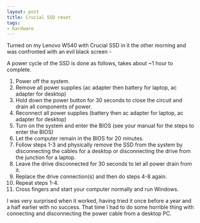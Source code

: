 ```yaml
---
layout: post
title: Crucial SSD reset
tags:
- hardware
---
```


Turned on my Lenovo W540 with Crucial SSD in it the other morning and was confronted with an evil black screen - 


A power cycle of the SSD is done as follows, takes about ~1 hour to complete.
1. Power off the system.
2. Remove all power supplies (ac adapter then battery for laptop, ac adapter for desktop)
3. Hold down the power button for 30 seconds to close the circuit and drain all components of power.
4. Reconnect all power supplies (battery then ac adapter for laptop, ac adapter for desktop)
5. Turn on the system and enter the BIOS (see your manual for the steps to enter the BIOS)
6. Let the computer remain in the BIOS for 20 minutes.
7. Follow steps 1-3 and physically remove the SSD from the system by disconnecting the cables for a desktop or disconnecting the drive from the junction for a laptop.
8. Leave the drive disconnected for 30 seconds to let all power drain from it.
9. Replace the drive connection(s) and then do steps 4-8 again.
10. Repeat steps 1-4.
11. Cross fingers and start your computer normally and run Windows.

I was very surprised when it worked, having tried it once before a year and a half earlier  with no success. That time I had to do some horrible thing with connecting and disconnecting the power cable from a desktop PC.